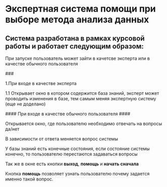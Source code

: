 # Экспертная система помощи при выборе метода анализа данных
## Система разработана в рамках курсовой работы и работает следующим образом:
<p> При запуске пользователь может зайти в качетсве эксперта или в качестве обычного пользователя </p>
### <p> 1.При входе в качестве эксперта</p>
  <p> 1.1 Открывает окно в котором содержится база знаний, эксперт может проводить изменения в базе, тем самым меняя экспертную систему (еще не доделано)</p>
#### При входе в качестве обычного пользователя ####
<p> Открывается окно, где пользователю необходимо отвечать на вопросы да/нет </p>
<p> В зависимости от ответа меняется вопрос системы </p>
<p> У базы знаний есть конечные состояния, если состояние системы конечно, то пользователю перестаются задаваться вопросы </p>
<p> Так же в окне есть кнопки <b>выход</b>, <b>помощь</b> и <b>начать сначала</b></p>
<p> Кнопка <b>помощь</b> позволяет узнать пользователю почему задается именно такой вопрос. </p>
